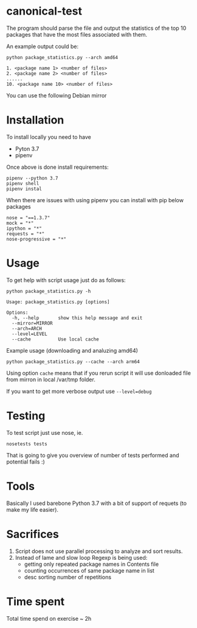 # canonical-test


The program should parse the file and output the statistics of the top 10 packages that have the most files associated with them.

An example output could be:


    python package_statistics.py --arch amd64

    1. <package name 1> <number of files>
    2. <package name 2> <number of files>
    ......
    10. <package name 10> <number of files>

You can use the following Debian mirror

# Installation

To install locally you need to have

* Pyton 3.7
* pipenv

Once above is done install requirements:

    pipenv --python 3.7
    pipenv shell
    pipenv instal

When there are issues with using pipenv you can install with pip below packages

    nose = "==1.3.7"
    mock = "*"
    ipython = "*"
    requests = "*"
    nose-progressive = "*"

# Usage

To get help with script usage just do as follows:

    python package_statistics.py -h

    Usage: package_statistics.py [options]

    Options:
      -h, --help       show this help message and exit
      --mirror=MIRROR
      --arch=ARCH
      --level=LEVEL
      --cache          Use local cache

Example usage (downloading and analuzing amd64)

    python package_statistics.py --cache --arch arm64

Using option `cache` means that if you rerun script it will use donloaded file from mirron in local /var/tmp folder.

If you want to get more verbose output use `--level=debug`

# Testing

To test script just use nose, ie.

    nosetests tests

That is going to give you overview of number of tests performed and potential fails :)

# Tools

Basically I used barebone Python 3.7 with a bit of support of requets (to make my life easier).

# Sacrifices

1. Script does not use parallel processing to analyze and sort results.
2. Instead of lame and slow loop Regexp is being used:
    * getting only repeated package names in Contents file
    * counting occurrences of same package name in list
    * desc sorting number of repetitions

# Time spent

Total time spend on exercise ~ 2h

